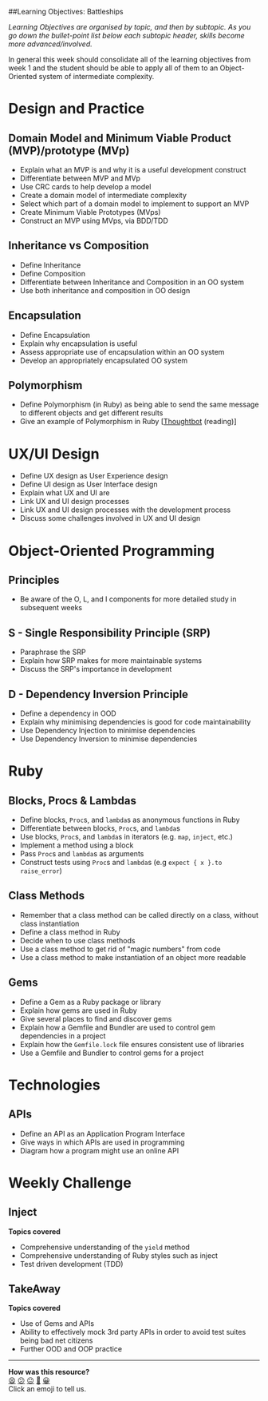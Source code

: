 ##Learning Objectives: Battleships

*Learning Objectives are organised by topic, and then by subtopic. As you go down the bullet-point list below each subtopic header, skills become more advanced/involved.*

In general this week should consolidate all of the learning objectives from week 1 and the student should be able to apply all of them to an Object-Oriented system of intermediate complexity.

# Design and Practice

## Domain Model and Minimum Viable Product (MVP)/prototype (MVp)

* Explain what an MVP is and why it is a useful development construct
* Differentiate between MVP and MVp
* Use CRC cards to help develop a model
* Create a domain model of intermediate complexity
* Select which part of a domain model to implement to support an MVP
* Create Minimum Viable Prototypes (MVps)
* Construct an MVP using MVps, via BDD/TDD

## Inheritance vs Composition

* Define Inheritance
* Define Composition
* Differentiate between Inheritance and Composition in an OO system
* Use both inheritance and composition in OO design

## Encapsulation
* Define Encapsulation
* Explain why encapsulation is useful
* Assess appropriate use of encapsulation within an OO system
* Develop an appropriately encapsulated OO system

## Polymorphism
* Define Polymorphism (in Ruby) as being able to send the same message to different objects and get different results
* Give an example of Polymorphism in Ruby [[Thoughtbot](https://thoughtbot.com/blog/back-to-basics-polymorphism-and-ruby) (reading)]

# UX/UI Design

* Define UX design as User Experience design
* Define UI design as User Interface design
* Explain what UX and UI are
* Link UX and UI design processes
* Link UX and UI design processes with the development process
* Discuss some challenges involved in UX and UI design

# Object-Oriented Programming
## Principles
* Be aware of the O, L, and I components for more detailed study in subsequent weeks

## S - Single Responsibility Principle (SRP)
* Paraphrase the SRP
* Explain how SRP makes for more maintainable systems
* Discuss the SRP's importance in development

## D - Dependency Inversion Principle
* Define a dependency in OOD
* Explain why minimising dependencies is good for code maintainability
* Use Dependency Injection to minimise dependencies
* Use Dependency Inversion to minimise dependencies

# Ruby

## Blocks, Procs & Lambdas

* Define blocks, `Proc`s, and `lambda`s as anonymous functions in Ruby
* Differentiate between blocks, `Proc`s, and `lambda`s
* Use blocks, `Proc`s, and `lambda`s in iterators (e.g. `map`, `inject`, etc.)
* Implement a method using a block
* Pass `Proc`s and `lambda`s as arguments
* Construct tests using `Proc`s and `lambda`s (e.g `expect { x }.to raise_error`)

## Class Methods

* Remember that a class method can be called directly on a class, without class instantiation
* Define a class method in Ruby
* Decide when to use class methods
* Use a class method to get rid of "magic numbers" from code
* Use a class method to make instantiation of an object more readable

## Gems

* Define a Gem as a Ruby package or library
* Explain how gems are used in Ruby
* Give several places to find and discover gems
* Explain how a Gemfile and Bundler are used to control gem dependencies in a project
* Explain how the `Gemfile.lock` file ensures consistent use of libraries
* Use a Gemfile and Bundler to control gems for a project

# Technologies

## APIs
* Define an API as an Application Program Interface
* Give ways in which APIs are used in programming
* Diagram how a program might use an online API


Weekly Challenge
===========

## Inject

**Topics covered**

* Comprehensive understanding of the `yield` method
* Comprehensive understanding of Ruby styles such as inject
* Test driven development (TDD)


## TakeAway

**Topics covered**

* Use of Gems and APIs
* Ability to effectively mock 3rd party APIs in order to avoid test suites being bad net citizens
* Further OOD and OOP practice

<!-- BEGIN GENERATED SECTION DO NOT EDIT -->

---

**How was this resource?**  
[😫](https://airtable.com/shrUJ3t7KLMqVRFKR?prefill_Repository=course&prefill_File=archived/battle_ships/learning_objectives.md&prefill_Sentiment=😫) [😕](https://airtable.com/shrUJ3t7KLMqVRFKR?prefill_Repository=course&prefill_File=archived/battle_ships/learning_objectives.md&prefill_Sentiment=😕) [😐](https://airtable.com/shrUJ3t7KLMqVRFKR?prefill_Repository=course&prefill_File=archived/battle_ships/learning_objectives.md&prefill_Sentiment=😐) [🙂](https://airtable.com/shrUJ3t7KLMqVRFKR?prefill_Repository=course&prefill_File=archived/battle_ships/learning_objectives.md&prefill_Sentiment=🙂) [😀](https://airtable.com/shrUJ3t7KLMqVRFKR?prefill_Repository=course&prefill_File=archived/battle_ships/learning_objectives.md&prefill_Sentiment=😀)  
Click an emoji to tell us.

<!-- END GENERATED SECTION DO NOT EDIT -->
